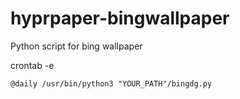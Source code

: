 # hyprpaper-bingwallpaper
Python script for bing wallpaper

crontab -e
```
@daily /usr/bin/python3 "YOUR_PATH"/bingdg.py
```
